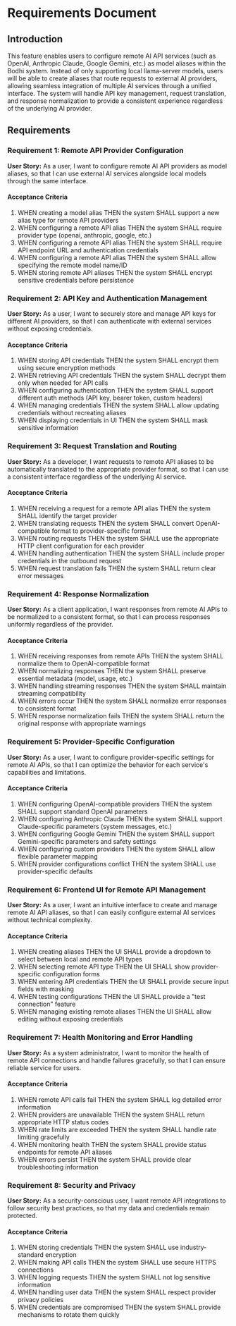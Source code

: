# Requirements Document

## Introduction

This feature enables users to configure remote AI API services (such as OpenAI, Anthropic Claude, Google Gemini, etc.) as model aliases within the Bodhi system. Instead of only supporting local llama-server models, users will be able to create aliases that route requests to external AI providers, allowing seamless integration of multiple AI services through a unified interface. The system will handle API key management, request translation, and response normalization to provide a consistent experience regardless of the underlying AI provider.

## Requirements

### Requirement 1: Remote API Provider Configuration

**User Story:** As a user, I want to configure remote AI API providers as model aliases, so that I can use external AI services alongside local models through the same interface.

#### Acceptance Criteria

1. WHEN creating a model alias THEN the system SHALL support a new alias type for remote API providers
2. WHEN configuring a remote API alias THEN the system SHALL require provider type (openai, anthropic, google, etc.)
3. WHEN configuring a remote API alias THEN the system SHALL require API endpoint URL and authentication credentials
4. WHEN configuring a remote API alias THEN the system SHALL allow specifying the remote model name/ID
5. WHEN storing remote API aliases THEN the system SHALL encrypt sensitive credentials before persistence

### Requirement 2: API Key and Authentication Management

**User Story:** As a user, I want to securely store and manage API keys for different AI providers, so that I can authenticate with external services without exposing credentials.

#### Acceptance Criteria

1. WHEN storing API credentials THEN the system SHALL encrypt them using secure encryption methods
2. WHEN retrieving API credentials THEN the system SHALL decrypt them only when needed for API calls
3. WHEN configuring authentication THEN the system SHALL support different auth methods (API key, bearer token, custom headers)
4. WHEN managing credentials THEN the system SHALL allow updating credentials without recreating aliases
5. WHEN displaying credentials in UI THEN the system SHALL mask sensitive information

### Requirement 3: Request Translation and Routing

**User Story:** As a developer, I want requests to remote API aliases to be automatically translated to the appropriate provider format, so that I can use a consistent interface regardless of the underlying AI service.

#### Acceptance Criteria

1. WHEN receiving a request for a remote API alias THEN the system SHALL identify the target provider
2. WHEN translating requests THEN the system SHALL convert OpenAI-compatible format to provider-specific format
3. WHEN routing requests THEN the system SHALL use the appropriate HTTP client configuration for each provider
4. WHEN handling authentication THEN the system SHALL include proper credentials in the outbound request
5. WHEN request translation fails THEN the system SHALL return clear error messages

### Requirement 4: Response Normalization

**User Story:** As a client application, I want responses from remote AI APIs to be normalized to a consistent format, so that I can process responses uniformly regardless of the provider.

#### Acceptance Criteria

1. WHEN receiving responses from remote APIs THEN the system SHALL normalize them to OpenAI-compatible format
2. WHEN normalizing responses THEN the system SHALL preserve essential metadata (model, usage, etc.)
3. WHEN handling streaming responses THEN the system SHALL maintain streaming compatibility
4. WHEN errors occur THEN the system SHALL normalize error responses to consistent format
5. WHEN response normalization fails THEN the system SHALL return the original response with appropriate warnings

### Requirement 5: Provider-Specific Configuration

**User Story:** As a user, I want to configure provider-specific settings for remote AI APIs, so that I can optimize the behavior for each service's capabilities and limitations.

#### Acceptance Criteria

1. WHEN configuring OpenAI-compatible providers THEN the system SHALL support standard OpenAI parameters
2. WHEN configuring Anthropic Claude THEN the system SHALL support Claude-specific parameters (system messages, etc.)
3. WHEN configuring Google Gemini THEN the system SHALL support Gemini-specific parameters and safety settings
4. WHEN configuring custom providers THEN the system SHALL allow flexible parameter mapping
5. WHEN provider configurations conflict THEN the system SHALL use provider-specific defaults

### Requirement 6: Frontend UI for Remote API Management

**User Story:** As a user, I want an intuitive interface to create and manage remote AI API aliases, so that I can easily configure external AI services without technical complexity.

#### Acceptance Criteria

1. WHEN creating aliases THEN the UI SHALL provide a dropdown to select between local and remote API types
2. WHEN selecting remote API type THEN the UI SHALL show provider-specific configuration forms
3. WHEN entering API credentials THEN the UI SHALL provide secure input fields with masking
4. WHEN testing configurations THEN the UI SHALL provide a "test connection" feature
5. WHEN managing existing remote aliases THEN the UI SHALL allow editing without exposing credentials

### Requirement 7: Health Monitoring and Error Handling

**User Story:** As a system administrator, I want to monitor the health of remote API connections and handle failures gracefully, so that I can ensure reliable service for users.

#### Acceptance Criteria

1. WHEN remote API calls fail THEN the system SHALL log detailed error information
2. WHEN providers are unavailable THEN the system SHALL return appropriate HTTP status codes
3. WHEN rate limits are exceeded THEN the system SHALL handle rate limiting gracefully
4. WHEN monitoring health THEN the system SHALL provide status endpoints for remote API aliases
5. WHEN errors persist THEN the system SHALL provide clear troubleshooting information

### Requirement 8: Security and Privacy

**User Story:** As a security-conscious user, I want remote API integrations to follow security best practices, so that my data and credentials remain protected.

#### Acceptance Criteria

1. WHEN storing credentials THEN the system SHALL use industry-standard encryption
2. WHEN making API calls THEN the system SHALL use secure HTTPS connections
3. WHEN logging requests THEN the system SHALL not log sensitive information
4. WHEN handling user data THEN the system SHALL respect provider privacy policies
5. WHEN credentials are compromised THEN the system SHALL provide mechanisms to rotate them quickly